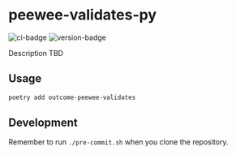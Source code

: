 # peewee-validates-py
![ci-badge](https://github.com/outcome-co/peewee-validates-py/workflows/Checks/badge.svg?branch=v0.1.0) ![version-badge](https://img.shields.io/badge/version-0.1.0-brightgreen)

Description TBD

## Usage

```sh
poetry add outcome-peewee-validates
```

## Development

Remember to run `./pre-commit.sh` when you clone the repository.
